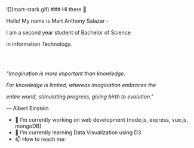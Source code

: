 <div center>
![](mart-stark.gif)
### Hi there 👋
 <p>Hello! My name is Mart Anthony Salazar - </p>
            <p></p>
            <p>I am a second year student of Bachelor of Science</p>
            <p>in Information Technology.</p>
            <br><br>
            <p><i>"Imagination is more important than knowledge.</p>
            <p>For knowledge is limited, whereas imagination embraces the</p>
            <p>entire world, stimulating progress, giving birth to evolution."</i></p>
            <p>— Albert Einstein</p>
            

- 🔭 I’m currently working on web development (node.js, express, vue.js, mongoDB)
- 🌱 I’m currently learning Data Visualization using D3
- 📫 How to reach me: 
</div>
